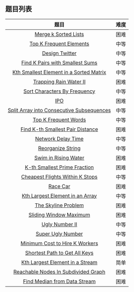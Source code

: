 ## 题目列表  
| 题目 | 难度 |  
|:---:|:---:|  
| [Merge k Sorted Lists](merge-k-sorted-lists/question.md) | 困难 |   
| [Top K Frequent Elements](top-k-frequent-elements/question.md) | 中等 |   
| [Design Twitter](design-twitter/question.md) | 中等 |   
| [Find K Pairs with Smallest Sums](find-k-pairs-with-smallest-sums/question.md) | 中等 |   
| [Kth Smallest Element in a Sorted Matrix](kth-smallest-element-in-a-sorted-matrix/question.md) | 中等 |   
| [Trapping Rain Water II](trapping-rain-water-ii/question.md) | 困难 |   
| [Sort Characters By Frequency](sort-characters-by-frequency/question.md) | 中等 |   
| [IPO](ipo/question.md) | 困难 |   
| [Split Array into Consecutive Subsequences](split-array-into-consecutive-subsequences/question.md) | 中等 |   
| [Top K Frequent Words](top-k-frequent-words/question.md) | 中等 |   
| [Find K-th Smallest Pair Distance](find-k-th-smallest-pair-distance/question.md) | 困难 |   
| [Network Delay Time](network-delay-time/question.md) | 中等 |   
| [Reorganize String](reorganize-string/question.md) | 中等 |   
| [Swim in Rising Water](swim-in-rising-water/question.md) | 困难 |   
| [K-th Smallest Prime Fraction](k-th-smallest-prime-fraction/question.md) | 困难 |   
| [Cheapest Flights Within K Stops](cheapest-flights-within-k-stops/question.md) | 中等 |   
| [Race Car](race-car/question.md) | 困难 |   
| [Kth Largest Element in an Array](kth-largest-element-in-an-array/question.md) | 中等 |   
| [The Skyline Problem](the-skyline-problem/question.md) | 困难 |   
| [Sliding Window Maximum](sliding-window-maximum/question.md) | 困难 |   
| [Ugly Number II](ugly-number-ii/question.md) | 中等 |   
| [Super Ugly Number](super-ugly-number/question.md) | 中等 |   
| [Minimum Cost to Hire K Workers](minimum-cost-to-hire-k-workers/question.md) | 困难 |   
| [Shortest Path to Get All Keys](shortest-path-to-get-all-keys/question.md) | 困难 |   
| [Kth Largest Element in a Stream](kth-largest-element-in-a-stream/question.md) | 简单 |   
| [Reachable Nodes In Subdivided Graph](reachable-nodes-in-subdivided-graph/question.md) | 困难 |   
| [Find Median from Data Stream](find-median-from-data-stream/question.md) | 困难 |   
